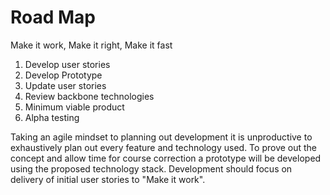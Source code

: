 # Road Map
Make it work, Make it right, Make it fast

1. Develop user stories
1. Develop Prototype
1. Update user stories
1. Review backbone technologies
2. Minimum viable product
2. Alpha testing

Taking an agile mindset to planning out development it is unproductive to exhaustively plan out every feature and technology used. To prove out the concept and allow time for course correction a prototype will be developed using the proposed technology stack. Development should focus on delivery of initial user stories to "Make it work".